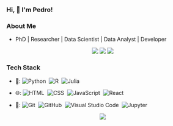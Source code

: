 ### Hi, 👋 I'm Pedro!

### About Me

- PhD | Researcher | Data Scientist | Data Analyst | Developer

<p align="center">
  <a href="https://linkedin.com/in/pedro-ribeiro-8b78a518b"><img src="https://img.shields.io/badge/-Pedro%20Ribeiro-0077B5?style=flat-square&logo=Linkedin&logoColor=white"/></a>
  <a href="https://peterribs.github.io/portfolio"><img src="https://img.shields.io/badge/-Portfolio-582A72?style=flat-square&logo=https://peterribs.github.io/portfolio/&logoColor=white"/></a>
  <a href="mailto:pedrohenriquelr@gmail.com"><img src="https://img.shields.io/badge/-pedrohenriquelr@gmail.com-D14836?style=flat-square&logo=Gmail&logoColor=white"/></a>
</p>

### Tech Stack

- 🔭: ![Python](https://img.shields.io/badge/-Python-333333?style=flat&logo=python)&nbsp;
![R](https://img.shields.io/badge/-R-333333?style=flat&logo=r)&nbsp;
![Julia](https://img.shields.io/badge/-Julia-333333?style=flat&logo=julia)&nbsp;
   
- 🌐: ![HTML](https://img.shields.io/badge/-HTML-333333?style=flat&logo=HTML5)&nbsp;
![CSS](https://img.shields.io/badge/-CSS-333333?style=flat&logo=CSS3&logoColor=1572B6)&nbsp;
![JavaScript](https://img.shields.io/badge/-JavaScript-333333?style=flat&logo=javascript&logoColor=1572B6)&nbsp;
![React](https://img.shields.io/badge/-React-333333?style=flat&logo=react&logoColor=1572B6)&nbsp;

- 🧰: ![Git](https://img.shields.io/badge/-Git-333333?style=flat&logo=git)&nbsp;
![GitHub](https://img.shields.io/badge/-GitHub-333333?style=flat&logo=github)&nbsp;
![Visual Studio Code](https://img.shields.io/badge/-Visual%20Studio%20Code-333333?style=flat&logo=visual-studio-code&logoColor=007ACC)&nbsp;
![Jupyter](https://img.shields.io/badge/-Jupyter-333333?style=flat&logo=Jupyter)&nbsp;

<div align="center">
  <img src="https://github-readme-stats.vercel.app/api/top-langs/?username=PeterRibs&theme=codeSTACKr&hide=verilog,postscript&langs_count=8&layout=compact&count_private=true)](https://github.com/PeterRibs/" />
</div>

<!--
**PeterRibs/PeterRibs** is a ✨ _special_ ✨ repository because its `README.md` (this file) appears on your GitHub profile.

Here are some ideas to get you started:

- 🔭 I’m currently working on ...
- 🌱 I’m currently learning ...
- 👯 I’m looking to collaborate on ...
- 🤔 I’m looking for help with ...
- 💬 Ask me about ...
- 📫 How to reach me: ...
- 😄 Pronouns: ...
- ⚡ Fun fact: ...

win+. to emoji
-->
